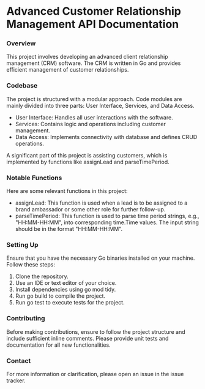 # Advanced Customer Relationship Management API Documentation

### Overview

This project involves developing an advanced client relationship management (CRM) software. The CRM is written in Go and provides efficient management of customer relationships.

### Codebase

The project is structured with a modular approach. Code modules are mainly divided into three parts: User Interface, Services, and Data Access.
- User Interface: Handles all user interactions with the software.
- Services: Contains logic and operations including customer management.
- Data Access: Implements connectivity with database and defines CRUD operations.

A significant part of this project is assisting customers, which is implemented by functions like assignLead and parseTimePeriod.

### Notable Functions
Here are some relevant functions in this project:
- assignLead: This function is used when a lead is to be assigned to a brand ambassador or some other role for further follow-up.
- parseTimePeriod: This function is used to parse time period strings, e.g., "HH:MM-HH:MM", into corresponding time.Time values. The input string should be in the format "HH:MM-HH:MM".

### Setting Up
Ensure that you have the necessary Go binaries installed on your machine. Follow these steps:
1. Clone the repository.
2. Use an IDE or text editor of your choice.
3. Install dependencies using go mod tidy.
4. Run go build to compile the project.
5. Run go test to execute tests for the project.

### Contributing
Before making contributions, ensure to follow the project structure and include sufficient inline comments. Please provide unit tests and documentation for all new functionalities.

### Contact
For more information or clarification, please open an issue in the issue tracker.